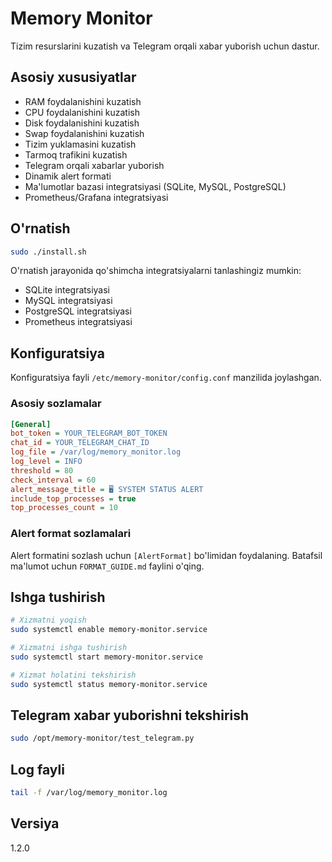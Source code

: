 # Memory Monitor

Tizim resurslarini kuzatish va Telegram orqali xabar yuborish uchun dastur.

## Asosiy xususiyatlar

- RAM foydalanishini kuzatish
- CPU foydalanishini kuzatish
- Disk foydalanishini kuzatish
- Swap foydalanishini kuzatish
- Tizim yuklamasini kuzatish
- Tarmoq trafikini kuzatish
- Telegram orqali xabarlar yuborish
- Dinamik alert formati
- Ma'lumotlar bazasi integratsiyasi (SQLite, MySQL, PostgreSQL)
- Prometheus/Grafana integratsiyasi

## O'rnatish

```bash
sudo ./install.sh
```

O'rnatish jarayonida qo'shimcha integratsiyalarni tanlashingiz mumkin:
- SQLite integratsiyasi
- MySQL integratsiyasi
- PostgreSQL integratsiyasi
- Prometheus integratsiyasi

## Konfiguratsiya

Konfiguratsiya fayli `/etc/memory-monitor/config.conf` manzilida joylashgan.

### Asosiy sozlamalar

```ini
[General]
bot_token = YOUR_TELEGRAM_BOT_TOKEN
chat_id = YOUR_TELEGRAM_CHAT_ID
log_file = /var/log/memory_monitor.log
log_level = INFO
threshold = 80
check_interval = 60
alert_message_title = 🖥️ SYSTEM STATUS ALERT
include_top_processes = true
top_processes_count = 10
```

### Alert format sozlamalari

Alert formatini sozlash uchun `[AlertFormat]` bo'limidan foydalaning. Batafsil ma'lumot uchun `FORMAT_GUIDE.md` faylini o'qing.

## Ishga tushirish

```bash
# Xizmatni yoqish
sudo systemctl enable memory-monitor.service

# Xizmatni ishga tushirish
sudo systemctl start memory-monitor.service

# Xizmat holatini tekshirish
sudo systemctl status memory-monitor.service
```

## Telegram xabar yuborishni tekshirish

```bash
sudo /opt/memory-monitor/test_telegram.py
```

## Log fayli

```bash
tail -f /var/log/memory_monitor.log
```

## Versiya

1.2.0
